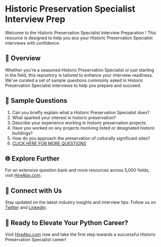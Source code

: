 # Historic Preservation Specialist Interview Prep

Welcome to the Historic Preservation Specialist Interview Preparation ! This resource is designed to help you ace your Historic Preservation Specialist interviews with confidence.

## 🚀 Overview

Whether you're a seasoned Historic Preservation Specialist or just starting in the field, this repository is tailored to enhance your interview readiness. We've curated a set of sample questions commonly asked in Historic Preservation Specialist interviews to help you prepare and succeed.

## 📝 Sample Questions

1. Can you briefly explain what a Historic Preservation Specialist does?
2. What sparked your interest in historic preservation?
3. Describe your experience working in historic preservation projects.
4. Have you worked on any projects involving listed or designated historic buildings?
5. How do you approach the preservation of culturally significant sites?
6. [CLICK HERE FOR MORE QUESTIONS](https://hireabo.com/job/6_3_12/Historic%20Preservation%20Specialist)

## 🌐 Explore Further

For an extensive question bank and more resources across 5,000 fields, visit [HireAbo.com](https://www.hireabo.com).

## 📱 Connect with Us

Stay updated on the latest industry insights and interview tips. Follow us on [Twitter](https://twitter.com/hireabo) and [LinkedIn](https://www.linkedin.com/in/hire-abo-3609972a8/).

## 🚀 Ready to Elevate Your Python Career?

Visit [HireAbo.com](https://www.hireabo.com) now and take the first step towards a successful Historic Preservation Specialist career!